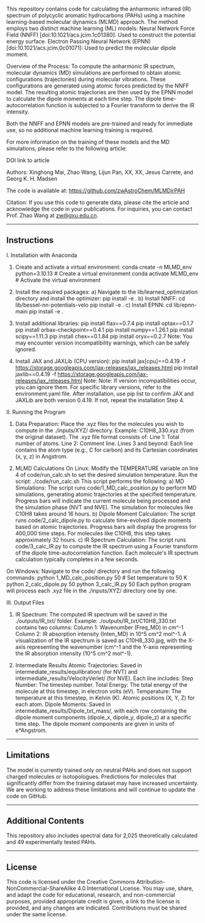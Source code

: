 This repository contains code for calculating the anharmonic infrared (IR) spectrum of polycyclic aromatic hydrocarbons (PAHs) using a machine learning-based molecular dynamics (MLMD) approach. The method employs two distinct machine learning (ML) models:
Neural Network Force Field (NNFF) [doi:10.1021/acs.jcim.1c01380]: Used to construct the potential energy surface.
Electron Passing Neural Network (EPNN) [doi:10.1021/acs.jcim.0c01071]: Used to predict the molecular dipole moment.

Overview of the Process:
To compute the anharmonic IR spectrum, molecular dynamics (MD) simulations are performed to obtain atomic configurations (trajectories) during molecular vibrations. These configurations are generated using atomic forces predicted by the NNFF model. The resulting atomic trajectories are then used by the EPNN model to calculate the dipole moments at each time step. The dipole time-autocorrelation function is subjected to a Fourier transform to derive the IR intensity.

Both the NNFF and EPNN models are pre-trained and ready for immediate use, so no additional machine learning training is required. 

For more information on the training of these models and the MD simulations, please refer to the following article:

DOI link to article

Authors: Xinghong Mai, Zhao Wang, Lijun Pan, XX, XX, Jesus Carrete, and Georg K. H. Madsen

The code is available at: https://github.com/zwAstroChem/MLMDirPAH

Citation: 
If you use this code to generate data, please cite the article and acknowledge the code in your publications. For inquiries, you can contact Prof. Zhao Wang at zw@gxu.edu.cn.


---------------------------
Instructions
---------------------------

I. Installation with Anaconda

1. Create and activate a virtual environment:
conda create -n MLMD_env python=3.10.13 # Create a virtual environment
conda activate MLMD_env # Activate the virtual environment

2. Install the required packages:
a) Navigate to the lib/learned_optimization directory and install the optimizer:
pip install -e . 
b) Install NNFF:
cd lib/bessel-nn-potentials-velo
pip install -e . 
c) Install EPNN:
cd lib/epnn-main
pip install -e . 

3. Install additional libraries:
pip install flax==0.7.4
pip install optax==0.1.7
pip install orbax-checkpoint==0.4.1
pip install numpy==1.26.1
pip install scipy==1.11.3
pip install chex==0.1.84
pip install oryx==0.2.7
Note: You may encounter version incompatibility warnings, which can be safely ignored.

4. Install JAX and JAXLib (CPU version):
pip install jax[cpu]==0.4.19 -f https://storage.googleapis.com/jax-releases/jax_releases.html
pip install jaxlib==0.4.19 -f https://storage.googleapis.com/jax-releases/jax_releases.html
Note: Note: If version incompatibilities occur, you can ignore them. For specific library versions, refer to the environment.yaml file. After installation, use pip list to confirm JAX and JAXLib are both version 0.4.19. If not, repeat the installation Step 4.

II. Running the Program

1. Data Preparation:
Place the .xyz files for the molecules you wish to compute in the ./inputs/XYZ/ directory.
Example: C10H8_330.xyz (from the original dataset).
The .xyz file format consists of:
Line 1: Total number of atoms.
Line 2: Comment line.
Lines 3 and beyond: Each line contains the atom type (e.g., C for carbon) and its Cartesian coordinates (x, y, z) in Angstrom.

2. MLMD Calculations
On Linux:
Modify the TEMPERATURE variable on line 4 of code/run_calc.sh to set the desired simulation temperature.
Run the script: ./code/run_calc.sh
This script performs the following: 
a) MD Simulations: The script runs code/1_MD_calc_position.py to perform MD simulations, generating atomic trajectories at the specified temperature. Progress bars will indicate the current molecule being processed and the simulation phase (NVT and NVE). The simulation for molecules like C10H8 takes around 16 hours.
b) Dipole Moment Calculation: The script runs code/2_calc_dipole.py to calculate time-evolved dipole moments based on atomic trajectories. Progress bars will display the progress for 400,000 time steps. For molecules like C10H8, this step takes approximately 32 hours.
c) IR Spectrum Calculation: The script runs code/3_calc_IR.py to compute the IR spectrum using a Fourier transform of the dipole time-autocorrelation function. Each molecule's IR spectrum calculation typically completes in a few seconds.

On Windows:
Navigate to the code/ directory and run the following commands:
python 1_MD_calc_position.py 50  # Set temperature to 50 K
python 2_calc_dipole.py 50 
python 3_calc_IR.py 50 
Each python program will process each .xyz file in the ./inputs/XYZ/ directory one by one.

III. Output Files

1. IR Spectrum: 
The computed IR spectrum will be saved in the ./outputs/IR_txt/ folder.
Example: ./outputs/IR_txt/C10H8_330.txt contains two columns:
Column 1: Wavenumber (Freq_MD) in cm^-1
Column 2: IR absorption intensity (Inten_MD) in 10^5 cm^2 mol^-1.
A visualization of the IR spectrum is saved as C10H8_330.jpg, with the X-axis representing the wavenumber (cm^-1 and the Y-axis representing the IR absorption intensity (10^5 cm^2 mol^-1).

2. Intermediate Results
Atomic Trajectories: Saved in intermediate_results/equilibration/ (for NVT) and intermediate_results/VelocityVerlet/ (for NVE). Each line includes: Step Number: The timestep number. Total Energy: The total energy of the molecule at this timestep, in electron volts (eV). Temperature: The temperature at this timestep, in Kelvin (K). Atomic positions (X, Y, Z) for each atom.
Dipole Moments: Saved in intermediate_results/Dipole_txt_mass/, with each row containing the dipole moment components (dipole_x, dipole_y, dipole_z) at a specific time step. The dipole moment components are given in units of e*Angstrom.


---------------------------
Limitations
---------------------------

The model is currently trained only on neutral PAHs and does not support charged molecules or isotopologues. Predictions for molecules that significantly differ from the training dataset may have increased uncertainty. We are working to address these limitations and will continue to update the code on GitHub.

---------------------------
Additional Contents
---------------------------
This repository also includes spectral data for 2,025 theoretically calculated and 49 experimentally tested PAHs.

---------------------------
License
---------------------------
This code is licensed under the Creative Commons Attribution-NonCommercial-ShareAlike 4.0 International License. You may use, share, and adapt the code for educational, research, and non-commercial purposes, provided appropriate credit is given, a link to the license is provided, and any changes are indicated. Contributions must be shared under the same license.
